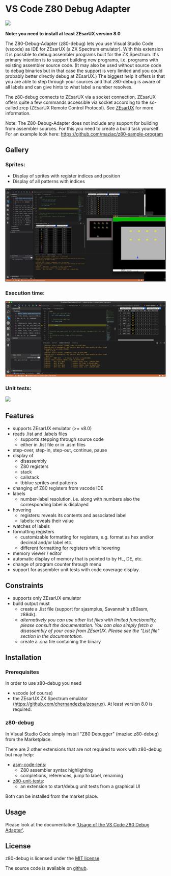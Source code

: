 # VS Code Z80 Debug Adapter

![](documentation/images/main.gif)

**Note: you need to install at least ZEsarUX version 8.0**

The Z80-Debug-Adapter (z80-debug) lets you use Visual Studio Code (vscode) as IDE for ZEsarUX (a ZX Spectrum emulator).
With this extension it is possible to debug assembler programs built for the ZX Spectrum.
It's primary intention is to support building new programs, i.e. programs with existing assembler source code.
(It may also be used without source code to debug binaries but in that case the support is very limited and you could probably better directly debug at ZEsarUX.)
The biggest help it offers is that you are able to step through your sources and that  z80-debug is aware of all labels and can give hints to what label a number resolves.

The z80-debug connects to ZEsarUX via a socket connection. ZEsarUX offers quite a few commands accessible via socket according to the so-called zrcp (ZEsarUX Remote Control Protocol). See [ZEsarUX](https://github.com/chernandezba/zesarux) for more information.

Note: The Z80-Debug-Adapter does not include any support for building from assembler sources. For this you need to create a build task yourself. For an example look here: https://github.com/maziac/z80-sample-program


## Gallery

### Sprites:
- Display of sprites with register indices and position
- Display of all patterns with indices

![](documentation/images/gallery_sprites.jpg)


### Execution time:

![](documentation/images/gallery_tstates.gif)


### Unit tests:

![](documentation/images/gallery_unit_test.gif)



## Features

- supports ZEsarUX emulator (>= v8.0)
- reads .list and .labels files
	- supports stepping through source code
	- either in .list file or in .asm files
- step-over, step-in, step-out, continue, pause
- display of
	- disassembly
	- Z80 registers
	- stack
	- callstack
	- tbblue sprites and patterns
- changing of Z80 registers from vscode IDE
- labels
	- number-label resolution, i.e. along with numbers also the corresponding label is displayed
- hovering
	- registers: reveals its contents and associated label
	- labels: reveals their value
- watches of labels
- formatting registers
	- customizable formatting for registers, e.g. format as hex and/or decimal and/or label etc.
	- different formatting for registers while hovering
- memory viewer / editor
- automatic display of memory that is pointed to by HL, DE, etc.
- change of program counter through menu
- support for assembler unit tests with code coverage display.


## Constraints

- supports only ZEsarUX emulator
- build output must
	- create a .list file (support for sjasmplus, Savannah's z80asm, z88dk).
	- _alternatively you can use other list files with limited functionality, please consult the documentation. You can also simply fetch a disassembly of your code from ZEsarUX. Please see the "List file" section in the documentation._
	- create a .sna file containing the binary


## Installation

### Prerequisites

In order to use z80-debug you need
- vscode (of course)
- the ZEsarUX ZX Spectrum emulator (https://github.com/chernandezba/zesarux). At least version 8.0 is required.


### z80-debug

In Visual Studio Code simply install "Z80 Debugger" (maziac.z80-debug) from the Marketplace.

There are 2 other extensions that are not required to work with z80-debug but may help:
- [asm-code-lens](https://github.com/maziac/asm-code-lens):
	- Z80 assembler syntax highlighting
	- completions, references, jump to label, renaming
- [z80-unit-tests](https://github.com/maziac/z80-unit-tests):
	- an extension to start/debug unit tests from a graphical UI

Both can be installed from the market place.


## Usage

Please look at the documentation ['Usage of the VS Code Z80 Debug Adapter'](documentation/Usage.md).


## License

z80-debug is licensed under the [MIT license](https://github.com/maziac/z80-debug/blob/master/LICENSE.txt).

The source code is available on [github](https://github.com/maziac/z80-debug).

